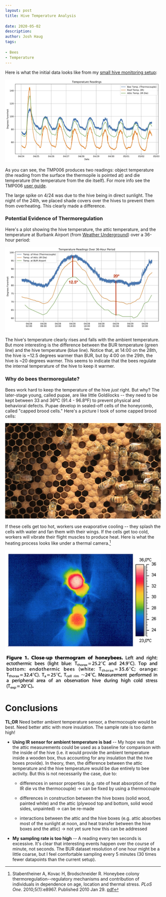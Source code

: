 ```yaml
---
layout: post
title: Hive Temperature Analysis  

date: 2020-05-02
description:
author: Josh Haug
tags:

- Bees
- Temperature
---
```


Here is what the initial data looks like from my [small hive monitoring setup](hardware.html):

![  ](/assets/temp.jpg)

As you can see, the TMP006 produces two readings: object temperature (the reading from the surface the thermopile is pointed at) and die temperature (the temperature from the die itself).   For more info see the TMP006 [user guide](https://cdn.sparkfun.com/datasheets/Sensors/Temp/sbou107.pdf).

The large spike on 4/24 was due to the hive being in direct sunlight.  The night of the 24th, we placed shade covers over the hives to prevent them from overheating.   This clearly made a difference.

### Potential Evidence of Thermoregulation

Here's a plot showing the hive temperature, the attic temperature, and the temperature at Burbank Airport (from [Weather Underground](www.wunderground.com)) over a 36-hour period:

![ ](assets/36-hour-annotated.jpg)

The hive's temperature clearly rises and falls with the ambient temperature. But more interesting is the difference between the BUR temperature (green line) and the hive temperature (blue line).  Notice that, at 14:00 on the 28th, the hive is ~12.5 degrees warmer than BUR, but by 4:00 on the 29th, the hive is ~20 degrees warmer.  This seems to indicate that the bees regulate the internal temperature of the hive to keep it warmer.  

### Why do bees thermoregulate?

Bees work hard to keep the temperature of the hive *just* right.  But why?  The later-stage young, called pupae, are like little Goldilocks -- they need to be kept between 33 and 36ºC (91.4 - 96.8ºF) to prevent physical and behavioral defects. Pupae develop in sealed-off cells of the honeycomb, called "capped brood cells."  Here's a picture I took of some capped brood cells:

![ Capped Brood](assets/capped-brood.jpg)

If these cells get too hot, workers use evaporative cooling -- they splash the cells with water and fan them with their wings.  If the cells get too cold, workers will vibrate their flight muscles to produce heat.  Here is what the heating process looks like under a thermal camera.[^fn-thermo]

![](assets/heater-bees.jpg)

# Conclusions

<div class="message">
<b>TL;DR</b> Need better ambient temperature sensor, a thermocouple would be best. Need better attic with more insulation. The sample rate is too damn high!   
</div>

- **Using IR sensor for ambient temperature is bad** -- My hope was that the attic measurements could be used as a baseline for comparison with the inside of the hive (i.e. it would provide the ambient temperature inside a wooden box, thus accounting for any insulation that the hive boxes provide). In theory, then, the difference between the attic temperature and the hive temperature would be due entirely to bee activity. But this is not necessarily the case, due to:

  - differences in sensor properties (e.g. rate of heat absorption of the IR die vs the thermocouple)  → can be fixed by using a thermocouple

  - differences in construction between the hive boxes (solid wood, painted white) and the attic (plywood top and bottom, solid wood sides, unpainted) → can be re-made

  - interactions between the attic and the hive boxes (e.g. attic absorbes most of the sunlight at noon, and heat transfer between the hive boxes and the attic) → not yet sure how this can be addressed

- **My sampling rate is too high** -- A reading every ten seconds is excessive. It's clear that interesting events happen over the course of minute, not seconds. The BUR dataset resolution of one hour might be a little coarse, but I feel comfortable sampling every 5 minutes (30 times fewer datapoints than the current setup).


[^fn-thermo]: Stabentheiner A, Kovac H, Brodschneider R. Honeybee colony thermoregulation--regulatory mechanisms and contribution of individuals in dependence on age, location and thermal stress. *PLoS One*. 2010;5(1):e8967. Published 2010 Jan 29. [pdf](https://www.ncbi.nlm.nih.gov/pmc/articles/PMC2813292/)
